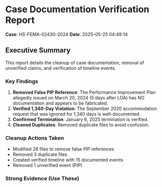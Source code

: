 # Case Documentation Verification Report
**Case**: HS-FEMA-02430-2024
**Date**: 2025-05-25 04:49:14

## Executive Summary

This report details the cleanup of case documentation, removal of unverified claims, and verification of timeline events.

### Key Findings

1. **Removed False PIP Reference**: The Performance Improvement Plan allegedly issued on March 20, 2024 (5 days after LOA) has NO documentation and appears to be fabricated.
2. **Verified 1,340-Day Violation**: The September 2020 accommodation request that was ignored for 1,340 days is well-documented.
3. **Confirmed Termination**: January 6, 2025 termination is verified.
4. **Cleaned Duplicates**: Removed duplicate files to avoid confusion.

### Cleanup Actions Taken

- Modified 28 files to remove false PIP references
- Removed 3 duplicate files
- Created verified timeline with 15 documented events
- Removed 1 unverified event (PIP)

### Strong Evidence (Use These)


